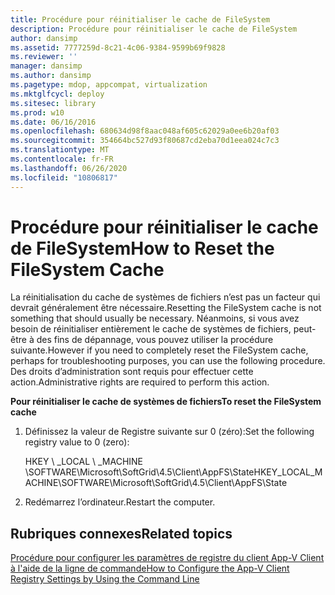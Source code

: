 ```yaml
---
title: Procédure pour réinitialiser le cache de FileSystem
description: Procédure pour réinitialiser le cache de FileSystem
author: dansimp
ms.assetid: 7777259d-8c21-4c06-9384-9599b69f9828
ms.reviewer: ''
manager: dansimp
ms.author: dansimp
ms.pagetype: mdop, appcompat, virtualization
ms.mktglfcycl: deploy
ms.sitesec: library
ms.prod: w10
ms.date: 06/16/2016
ms.openlocfilehash: 680634d98f8aac048af605c62029a0ee6b20af03
ms.sourcegitcommit: 354664bc527d93f80687cd2eba70d1eea024c7c3
ms.translationtype: MT
ms.contentlocale: fr-FR
ms.lasthandoff: 06/26/2020
ms.locfileid: "10806817"
---
```

# <span data-ttu-id="2226b-103">Procédure pour réinitialiser le cache de FileSystem</span><span class="sxs-lookup"><span data-stu-id="2226b-103">How to Reset the FileSystem Cache</span></span>


<span data-ttu-id="2226b-104">La réinitialisation du cache de systèmes de fichiers n’est pas un facteur qui devrait généralement être nécessaire.</span><span class="sxs-lookup"><span data-stu-id="2226b-104">Resetting the FileSystem cache is not something that should usually be necessary.</span></span> <span data-ttu-id="2226b-105">Néanmoins, si vous avez besoin de réinitialiser entièrement le cache de systèmes de fichiers, peut-être à des fins de dépannage, vous pouvez utiliser la procédure suivante.</span><span class="sxs-lookup"><span data-stu-id="2226b-105">However if you need to completely reset the FileSystem cache, perhaps for troubleshooting purposes, you can use the following procedure.</span></span> <span data-ttu-id="2226b-106">Des droits d’administration sont requis pour effectuer cette action.</span><span class="sxs-lookup"><span data-stu-id="2226b-106">Administrative rights are required to perform this action.</span></span>

**<span data-ttu-id="2226b-107">Pour réinitialiser le cache de systèmes de fichiers</span><span class="sxs-lookup"><span data-stu-id="2226b-107">To reset the FileSystem cache</span></span>**

1.  <span data-ttu-id="2226b-108">Définissez la valeur de Registre suivante sur 0 (zéro):</span><span class="sxs-lookup"><span data-stu-id="2226b-108">Set the following registry value to 0 (zero):</span></span>

    <span data-ttu-id="2226b-109">HKEY \ _LOCAL \ _MACHINE \\SOFTWARE\\Microsoft\\SoftGrid\\4.5\\Client\\AppFS\\State</span><span class="sxs-lookup"><span data-stu-id="2226b-109">HKEY\_LOCAL\_MACHINE\\SOFTWARE\\Microsoft\\SoftGrid\\4.5\\Client\\AppFS\\State</span></span>

2.  <span data-ttu-id="2226b-110">Redémarrez l’ordinateur.</span><span class="sxs-lookup"><span data-stu-id="2226b-110">Restart the computer.</span></span>

## <span data-ttu-id="2226b-111">Rubriques connexes</span><span class="sxs-lookup"><span data-stu-id="2226b-111">Related topics</span></span>


[<span data-ttu-id="2226b-112">Procédure pour configurer les paramètres de registre du client App-V Client à l'aide de la ligne de commande</span><span class="sxs-lookup"><span data-stu-id="2226b-112">How to Configure the App-V Client Registry Settings by Using the Command Line</span></span>](how-to-configure-the-app-v-client-registry-settings-by-using-the-command-line.md)

 

 






